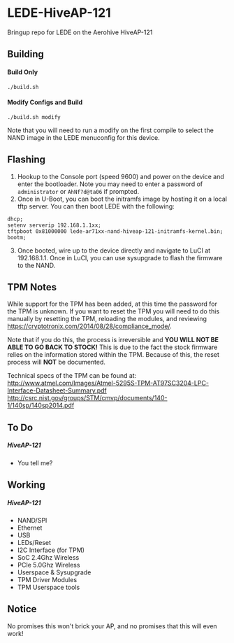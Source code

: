 # LEDE-HiveAP-121

Bringup repo for LEDE on the Aerohive HiveAP-121

Building
-----
#### Build Only
`./build.sh`

#### Modify Configs and Build
`./build.sh modify`

Note that you will need to run a modify on the first compile to select the NAND image in the LEDE menuconfig for this device.

Flashing
-----
  1. Hookup to the Console port (speed 9600) and power on the device and enter the bootloader. Note you may need to enter a password of `administrator` or `AhNf?d@ta06` if prompted.
  2. Once in U-Boot, you can boot the initramfs image by hosting it on a local tftp server. You can then boot LEDE with the following:

  ```
  dhcp;
  setenv serverip 192.168.1.1xx;
  tftpboot 0x81000000 lede-ar71xx-nand-hiveap-121-initramfs-kernel.bin;
  bootm;
  ```

  3. Once booted, wire up to the device directly and navigate to LuCI at 192.168.1.1. Once in LuCI, you can use sysupgrade to flash the firmware to the NAND.

TPM Notes
-----
While support for the TPM has been added, at this time the password for the TPM is unknown. If you want to reset the TPM you will need to do this manually by resetting the TPM, reloading the modules, and reviewing https://cryptotronix.com/2014/08/28/compliance_mode/.

Note that if you do this, the process is irreversible and **YOU WILL NOT BE ABLE TO GO BACK TO STOCK!** This is due to the fact the stock firmware relies on the information stored within the TPM. Because of this, the reset process will **NOT** be documented.

Technical specs of the TPM can be found at:
http://www.atmel.com/Images/Atmel-5295S-TPM-AT97SC3204-LPC-Interface-Datasheet-Summary.pdf
http://csrc.nist.gov/groups/STM/cmvp/documents/140-1/140sp/140sp2014.pdf

To Do
-----
##### HiveAP-121
  * You tell me?

Working
-----
##### HiveAP-121
  * NAND/SPI
  * Ethernet
  * USB
  * LEDs/Reset
  * I2C Interface (for TPM)
  * SoC 2.4Ghz Wireless
  * PCIe 5.0Ghz Wireless
  * Userspace & Sysupgrade
  * TPM Driver Modules
  * TPM Userspace tools

Notice
------
No promises this won't brick your AP, and no promises that this will even work!
